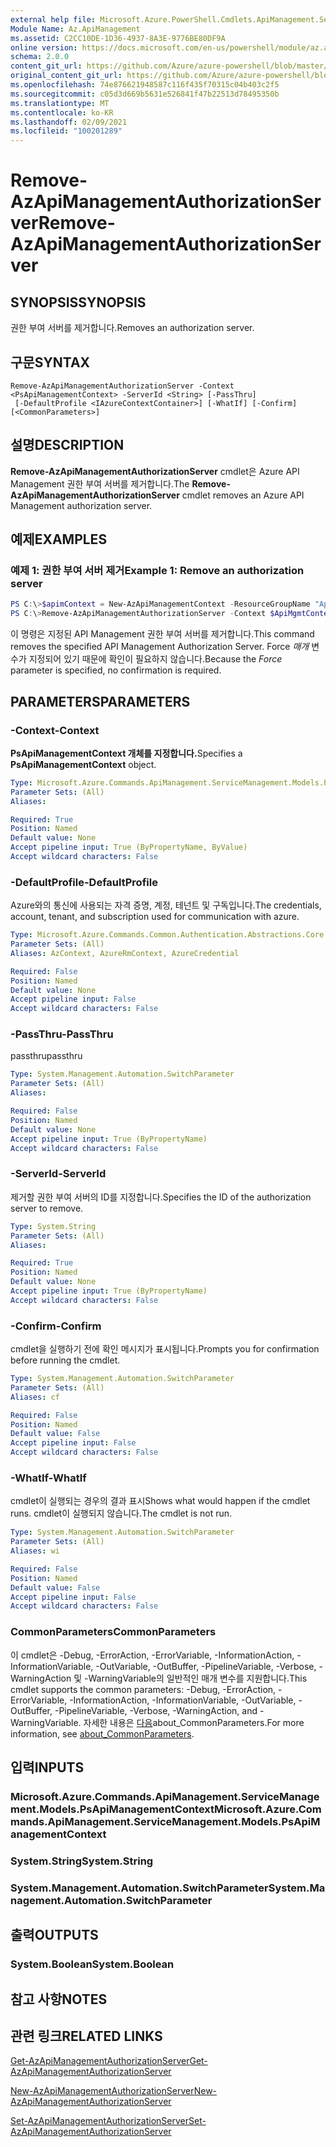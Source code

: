 ```yaml
---
external help file: Microsoft.Azure.PowerShell.Cmdlets.ApiManagement.ServiceManagement.dll-Help.xml
Module Name: Az.ApiManagement
ms.assetid: C2CC10DE-1D36-4937-8A3E-9776BE80DF9A
online version: https://docs.microsoft.com/en-us/powershell/module/az.apimanagement/remove-azapimanagementauthorizationserver
schema: 2.0.0
content_git_url: https://github.com/Azure/azure-powershell/blob/master/src/ApiManagement/ApiManagement/help/Remove-AzApiManagementAuthorizationServer.md
original_content_git_url: https://github.com/Azure/azure-powershell/blob/master/src/ApiManagement/ApiManagement/help/Remove-AzApiManagementAuthorizationServer.md
ms.openlocfilehash: 74e876621948587c116f435f70315c04b403c2f5
ms.sourcegitcommit: c05d3d669b5631e526841f47b22513d78495350b
ms.translationtype: MT
ms.contentlocale: ko-KR
ms.lasthandoff: 02/09/2021
ms.locfileid: "100201289"
---
```

# <span data-ttu-id="75a52-101">Remove-AzApiManagementAuthorizationServer</span><span class="sxs-lookup"><span data-stu-id="75a52-101">Remove-AzApiManagementAuthorizationServer</span></span>

## <span data-ttu-id="75a52-102">SYNOPSIS</span><span class="sxs-lookup"><span data-stu-id="75a52-102">SYNOPSIS</span></span>
<span data-ttu-id="75a52-103">권한 부여 서버를 제거합니다.</span><span class="sxs-lookup"><span data-stu-id="75a52-103">Removes an authorization server.</span></span>

## <span data-ttu-id="75a52-104">구문</span><span class="sxs-lookup"><span data-stu-id="75a52-104">SYNTAX</span></span>

```
Remove-AzApiManagementAuthorizationServer -Context <PsApiManagementContext> -ServerId <String> [-PassThru]
 [-DefaultProfile <IAzureContextContainer>] [-WhatIf] [-Confirm] [<CommonParameters>]
```

## <span data-ttu-id="75a52-105">설명</span><span class="sxs-lookup"><span data-stu-id="75a52-105">DESCRIPTION</span></span>
<span data-ttu-id="75a52-106">**Remove-AzApiManagementAuthorizationServer** cmdlet은 Azure API Management 권한 부여 서버를 제거합니다.</span><span class="sxs-lookup"><span data-stu-id="75a52-106">The **Remove-AzApiManagementAuthorizationServer** cmdlet removes an Azure API Management authorization server.</span></span>

## <span data-ttu-id="75a52-107">예제</span><span class="sxs-lookup"><span data-stu-id="75a52-107">EXAMPLES</span></span>

### <span data-ttu-id="75a52-108">예제 1: 권한 부여 서버 제거</span><span class="sxs-lookup"><span data-stu-id="75a52-108">Example 1: Remove an authorization server</span></span>
```powershell
PS C:\>$apimContext = New-AzApiManagementContext -ResourceGroupName "Api-Default-WestUS" -ServiceName "contoso"
PS C:\>Remove-AzApiManagementAuthorizationServer -Context $ApiMgmtContext -ServerId "authserverid" -Force
```

<span data-ttu-id="75a52-109">이 명령은 지정된 API Management 권한 부여 서버를 제거합니다.</span><span class="sxs-lookup"><span data-stu-id="75a52-109">This command removes the specified API Management Authorization Server.</span></span>
<span data-ttu-id="75a52-110">Force *매개* 변수가 지정되어 있기 때문에 확인이 필요하지 않습니다.</span><span class="sxs-lookup"><span data-stu-id="75a52-110">Because the *Force* parameter is specified, no confirmation is required.</span></span>

## <span data-ttu-id="75a52-111">PARAMETERS</span><span class="sxs-lookup"><span data-stu-id="75a52-111">PARAMETERS</span></span>

### <span data-ttu-id="75a52-112">-Context</span><span class="sxs-lookup"><span data-stu-id="75a52-112">-Context</span></span>
<span data-ttu-id="75a52-113">**PsApiManagementContext 개체를 지정합니다.**</span><span class="sxs-lookup"><span data-stu-id="75a52-113">Specifies a **PsApiManagementContext** object.</span></span>

```yaml
Type: Microsoft.Azure.Commands.ApiManagement.ServiceManagement.Models.PsApiManagementContext
Parameter Sets: (All)
Aliases:

Required: True
Position: Named
Default value: None
Accept pipeline input: True (ByPropertyName, ByValue)
Accept wildcard characters: False
```

### <span data-ttu-id="75a52-114">-DefaultProfile</span><span class="sxs-lookup"><span data-stu-id="75a52-114">-DefaultProfile</span></span>
<span data-ttu-id="75a52-115">Azure와의 통신에 사용되는 자격 증명, 계정, 테넌트 및 구독입니다.</span><span class="sxs-lookup"><span data-stu-id="75a52-115">The credentials, account, tenant, and subscription used for communication with azure.</span></span>

```yaml
Type: Microsoft.Azure.Commands.Common.Authentication.Abstractions.Core.IAzureContextContainer
Parameter Sets: (All)
Aliases: AzContext, AzureRmContext, AzureCredential

Required: False
Position: Named
Default value: None
Accept pipeline input: False
Accept wildcard characters: False
```

### <span data-ttu-id="75a52-116">-PassThru</span><span class="sxs-lookup"><span data-stu-id="75a52-116">-PassThru</span></span>
<span data-ttu-id="75a52-117">passthru</span><span class="sxs-lookup"><span data-stu-id="75a52-117">passthru</span></span>

```yaml
Type: System.Management.Automation.SwitchParameter
Parameter Sets: (All)
Aliases:

Required: False
Position: Named
Default value: None
Accept pipeline input: True (ByPropertyName)
Accept wildcard characters: False
```

### <span data-ttu-id="75a52-118">-ServerId</span><span class="sxs-lookup"><span data-stu-id="75a52-118">-ServerId</span></span>
<span data-ttu-id="75a52-119">제거할 권한 부여 서버의 ID를 지정합니다.</span><span class="sxs-lookup"><span data-stu-id="75a52-119">Specifies the ID of the authorization server to remove.</span></span>

```yaml
Type: System.String
Parameter Sets: (All)
Aliases:

Required: True
Position: Named
Default value: None
Accept pipeline input: True (ByPropertyName)
Accept wildcard characters: False
```

### <span data-ttu-id="75a52-120">-Confirm</span><span class="sxs-lookup"><span data-stu-id="75a52-120">-Confirm</span></span>
<span data-ttu-id="75a52-121">cmdlet을 실행하기 전에 확인 메시지가 표시됩니다.</span><span class="sxs-lookup"><span data-stu-id="75a52-121">Prompts you for confirmation before running the cmdlet.</span></span>

```yaml
Type: System.Management.Automation.SwitchParameter
Parameter Sets: (All)
Aliases: cf

Required: False
Position: Named
Default value: False
Accept pipeline input: False
Accept wildcard characters: False
```

### <span data-ttu-id="75a52-122">-WhatIf</span><span class="sxs-lookup"><span data-stu-id="75a52-122">-WhatIf</span></span>
<span data-ttu-id="75a52-123">cmdlet이 실행되는 경우의 결과 표시</span><span class="sxs-lookup"><span data-stu-id="75a52-123">Shows what would happen if the cmdlet runs.</span></span>
<span data-ttu-id="75a52-124">cmdlet이 실행되지 않습니다.</span><span class="sxs-lookup"><span data-stu-id="75a52-124">The cmdlet is not run.</span></span>

```yaml
Type: System.Management.Automation.SwitchParameter
Parameter Sets: (All)
Aliases: wi

Required: False
Position: Named
Default value: False
Accept pipeline input: False
Accept wildcard characters: False
```

### <span data-ttu-id="75a52-125">CommonParameters</span><span class="sxs-lookup"><span data-stu-id="75a52-125">CommonParameters</span></span>
<span data-ttu-id="75a52-126">이 cmdlet은 -Debug, -ErrorAction, -ErrorVariable, -InformationAction, -InformationVariable, -OutVariable, -OutBuffer, -PipelineVariable, -Verbose, -WarningAction 및 -WarningVariable의 일반적인 매개 변수를 지원합니다.</span><span class="sxs-lookup"><span data-stu-id="75a52-126">This cmdlet supports the common parameters: -Debug, -ErrorAction, -ErrorVariable, -InformationAction, -InformationVariable, -OutVariable, -OutBuffer, -PipelineVariable, -Verbose, -WarningAction, and -WarningVariable.</span></span> <span data-ttu-id="75a52-127">자세한 내용은 [다음](http://go.microsoft.com/fwlink/?LinkID=113216)about_CommonParameters.</span><span class="sxs-lookup"><span data-stu-id="75a52-127">For more information, see [about_CommonParameters](http://go.microsoft.com/fwlink/?LinkID=113216).</span></span>

## <span data-ttu-id="75a52-128">입력</span><span class="sxs-lookup"><span data-stu-id="75a52-128">INPUTS</span></span>

### <span data-ttu-id="75a52-129">Microsoft.Azure.Commands.ApiManagement.ServiceManagement.Models.PsApiManagementContext</span><span class="sxs-lookup"><span data-stu-id="75a52-129">Microsoft.Azure.Commands.ApiManagement.ServiceManagement.Models.PsApiManagementContext</span></span>

### <span data-ttu-id="75a52-130">System.String</span><span class="sxs-lookup"><span data-stu-id="75a52-130">System.String</span></span>

### <span data-ttu-id="75a52-131">System.Management.Automation.SwitchParameter</span><span class="sxs-lookup"><span data-stu-id="75a52-131">System.Management.Automation.SwitchParameter</span></span>

## <span data-ttu-id="75a52-132">출력</span><span class="sxs-lookup"><span data-stu-id="75a52-132">OUTPUTS</span></span>

### <span data-ttu-id="75a52-133">System.Boolean</span><span class="sxs-lookup"><span data-stu-id="75a52-133">System.Boolean</span></span>

## <span data-ttu-id="75a52-134">참고 사항</span><span class="sxs-lookup"><span data-stu-id="75a52-134">NOTES</span></span>

## <span data-ttu-id="75a52-135">관련 링크</span><span class="sxs-lookup"><span data-stu-id="75a52-135">RELATED LINKS</span></span>

[<span data-ttu-id="75a52-136">Get-AzApiManagementAuthorizationServer</span><span class="sxs-lookup"><span data-stu-id="75a52-136">Get-AzApiManagementAuthorizationServer</span></span>](./Get-AzApiManagementAuthorizationServer.md)

[<span data-ttu-id="75a52-137">New-AzApiManagementAuthorizationServer</span><span class="sxs-lookup"><span data-stu-id="75a52-137">New-AzApiManagementAuthorizationServer</span></span>](./New-AzApiManagementAuthorizationServer.md)

[<span data-ttu-id="75a52-138">Set-AzApiManagementAuthorizationServer</span><span class="sxs-lookup"><span data-stu-id="75a52-138">Set-AzApiManagementAuthorizationServer</span></span>](./Set-AzApiManagementAuthorizationServer.md)


